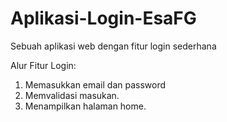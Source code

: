 # Aplikasi-Login-EsaFG
Sebuah aplikasi web dengan fitur login sederhana

Alur Fitur Login:
1. Memasukkan email dan password
2. Memvalidasi masukan.
3. Menampilkan halaman home.
